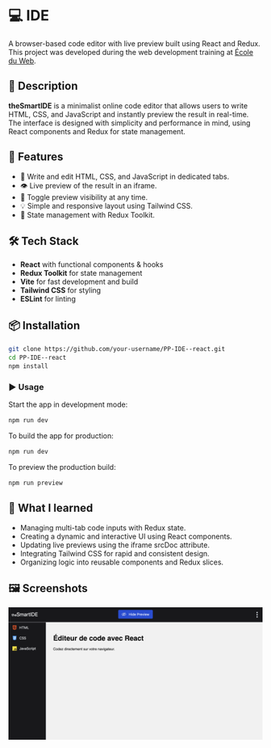 # 💻 IDE

A browser-based code editor with live preview built using React and Redux.  
This project was developed during the web development training at [École du Web](https://www.ecole-du-web.net/).

## 📖 Description

**theSmartIDE** is a minimalist online code editor that allows users to write HTML, CSS, and JavaScript and instantly preview the result in real-time. The interface is designed with simplicity and performance in mind, using React components and Redux for state management.

## 🚀 Features

- 📝 Write and edit HTML, CSS, and JavaScript in dedicated tabs.
- 👁️ Live preview of the result in an iframe.
- 🔄 Toggle preview visibility at any time.
- 💡 Simple and responsive layout using Tailwind CSS.
- 🧠 State management with Redux Toolkit.

## 🛠️ Tech Stack

- **React** with functional components & hooks
- **Redux Toolkit** for state management
- **Vite** for fast development and build
- **Tailwind CSS** for styling
- **ESLint** for linting

## 📦 Installation

```bash
git clone https://github.com/your-username/PP-IDE--react.git
cd PP-IDE--react
npm install
```

### ▶️ Usage

Start the app in development mode:

```bash
npm run dev
```

To build the app for production:

```bash
npm run dev
```

To preview the production build:

```bash
npm run preview
```

## 🧠 What I learned

- Managing multi-tab code inputs with Redux state.
- Creating a dynamic and interactive UI using React components.
- Updating live previews using the iframe srcDoc attribute.
- Integrating Tailwind CSS for rapid and consistent design.
- Organizing logic into reusable components and Redux slices.

## 🖼️ Screenshots

![App Screenshot](./docs/IDE.png)
